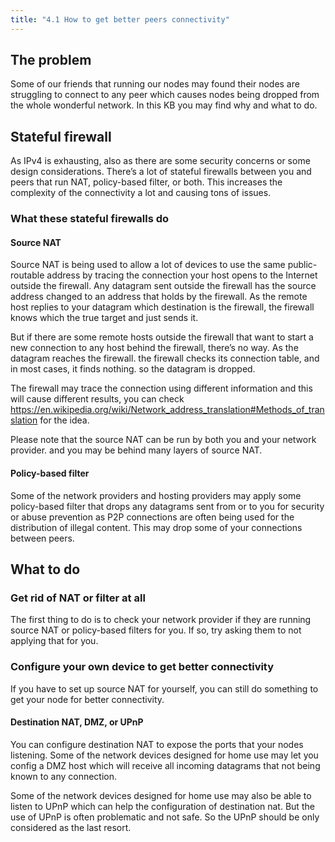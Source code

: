 ```yaml
---
title: "4.1 How to get better peers connectivity"
---
```


## The problem

Some of our friends that running our nodes may found their nodes are struggling to connect to any peer which causes nodes being dropped from the whole wonderful network. In this KB you may find why and what to do.

## Stateful firewall

As IPv4 is exhausting, also as there are some security concerns or some design considerations. There’s a lot of stateful firewalls between you and peers that run NAT, policy-based filter, or both. This increases the complexity of the connectivity a lot and causing tons of issues.

### What these stateful firewalls do

#### Source NAT

Source NAT is being used to allow a lot of devices to use the same public-routable address by tracing the connection your host opens to the Internet outside the firewall. Any datagram sent outside the firewall has the source address changed to an address that holds by the firewall. As the remote host replies to your datagram which destination is the firewall, the firewall knows which the true target and just sends it.

But if there are some remote hosts outside the firewall that want to start a new connection to any host behind the firewall, there’s no way. As the datagram reaches the firewall. the firewall checks its connection table, and in most cases, it finds nothing. so the datagram is dropped.

The firewall may trace the connection using different information and this will cause different results, you can check <https://en.wikipedia.org/wiki/Network_address_translation#Methods_of_translation> for the idea.

Please note that the source NAT can be run by both you and your network provider. and you may be behind many layers of source NAT.

#### Policy-based filter

Some of the network providers and hosting providers may apply some policy-based filter that drops any datagrams sent from or to you for security or abuse prevention as P2P connections are often being used for the distribution of illegal content. This may drop some of your connections between peers.

## What to do

### Get rid of NAT or filter at all

The first thing to do is to check your network provider if they are running source NAT or policy-based filters for you. If so, try asking them to not applying that for you.

### Configure your own device to get better connectivity

If you have to set up source NAT for yourself, you can still do something to get your node for better connectivity.

#### Destination NAT, DMZ, or UPnP

You can configure destination NAT to expose the ports that your nodes listening. Some of the network devices designed for home use may let you config a DMZ host which will receive all incoming datagrams that not being known to any connection.

Some of the network devices designed for home use may also be able to listen to UPnP which can help the configuration of destination nat. But the use of UPnP is often problematic and not safe. So the UPnP should be only considered as the last resort.
